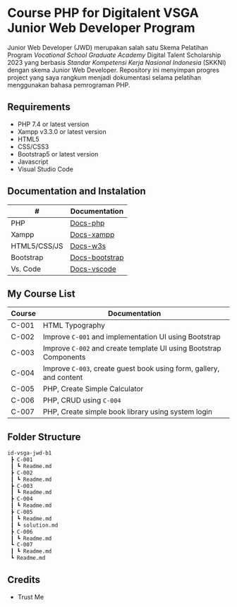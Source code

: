 # Course PHP for Digitalent VSGA Junior Web Developer Program
Junior Web Developer (JWD) merupakan salah satu Skema Pelatihan Program _Vocational School Graduate Academy_ Digital Talent Scholarship 2023 yang berbasis _Standar Kompetensi Kerja Nasional Indonesia_ (SKKNI) dengan skema Junior Web Developer. Repository ini menyimpan progres project yang saya rangkum menjadi dokumentasi selama pelatihan menggunakan bahasa pemrograman PHP.

## Requirements
- PHP 7.4 or latest version
- Xampp v3.3.0 or latest version
- HTML5
- CSS/CSS3
- Bootstrap5 or latest version
- Javascript
- Visual Studio Code

## Documentation and Instalation
| #  | Documentation |
| ------------- | ------------- |
| PHP  | [Docs-php](https://php.net/docs)  |
| Xampp  | [Docs-xampp](https://www.apachefriends.org/docs/)  |
| HTML5/CSS/JS  | [Docs-w3s](https://www.w3schools.com/)  |
| Bootstrap  | [Docs-bootstrap](https://getbootstrap.com/)  |
| Vs. Code  | [Docs-vscode](https://code.visualstudio.com/docs)  |

## My Course List
| Course  | Documentation |
| ------------- | ------------- |
| C-001 | HTML Typography |
| C-002 | Improve `C-001` and implementation UI using Bootstrap |
| C-003 | Improve `C-002` and create template UI using Bootstrap Components |
| C-004 | Improve `C-003`, create guest book using form, gallery, and content  |
| C-005 | PHP, Create Simple Calculator |
| C-006 | PHP, CRUD using `C-004` |
| C-007 | PHP, Create simple book library using system login |

## Folder Structure
```sh
id-vsga-jwd-b1
 ┣ C-001
 ┃ ┗ Readme.md
 ┣ C-002
 ┃ ┗ Readme.md
 ┣ C-003
 ┃ ┗ Readme.md
 ┣ C-004
 ┃ ┗ Readme.md
 ┣ C-005
 ┃ ┗ Readme.md
 ┃ ┗ solution.md
 ┣ C-006
 ┃ ┗ Readme.md
 ┗ C-007
 ┃ ┗ Readme.md
 ┗ Readme.md
```

## Credits
- Trust Me
